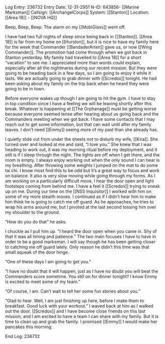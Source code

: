Log Entry: 236732
Entry Date: 12-31-2951
N-ID: 643856- [[Marine Marksman]]
Callsign: [[ArchangelCorps]]
System: [[Stanton]]
Location: [[Area 18]] - [[NOVA HQ]]  

Beep, Beep, Beep. The alarm on my [[MobiGlass]] went off.  

I have had two full nights of sleep since being back in [[Stanton]]. [[Area 18]] is far from my home on [[Hurston]], but it is nice to have my family here for the week that Commander [[BandaderArten]] gave us, or now [[Wing Commander]]. The promotion had come through when we got back in Stanton yesterday. My family had travelled to [[Area 18]] for a short “vacation” to see me. I appreciated more than words could explain, especially after all the nightmares during our recent mission. But they were going to be heading back in a few days, so I am going to enjoy it while it lasts. We are actually going to grab dinner with [[Scredox]] tonight. He had been asking about my family on the trip back when he heard they were going to be in town.  

Before everyone wakes up though I am going to hit the gym. I have to stay in top condition since I have a feeling we will be leaving shortly after this break. Whatever is happening at [[The Orphanage]] must be getting worse because everyone seemed tense after hearing about us going back and the Commanders meeting when we got back. I have some contacts that I may reach out to get some information, but that can wait until after my family leaves. I don’t need [[Emmy]] seeing more of my past than she already has.

I quietly slide out from under the sheets not to disturb my wife, [[Kira]]. She turned over and looked at me and said, “I love you.” She knew that I was heading to work out, it was my morning ritual before my deployment, and it still is if I sleep through the night. The lights are off when I get there, and the room is empty. I always enjoy working out when the only sound I can hear is my breathing. After throwing some weights I jumped on the mat to do some tai chi. I know most find this to be odd but it’s a great way to focus and work on balance. It also is very slow moving while going through my forms. As I am working on a particularly difficult move, I hear the door open and light footsteps coming from behind me. I have a feel it [[Scredox]] trying to sneak up on me. During our time on the [[NSS Inquisitor]] I worked with him on some of my more stealth moves. I continued as if I didn’t hear him to make him think he is going to catch me off guard. As he approaches, he tries to wrap his arms around me, but I pivoted at the last second tossing him over my shoulder to the ground.

“How do you do that” he asks.

I chuckle as I pull him up. “I heard the door open when you came in. Shy of that it was all timing and patience.” The two main focuses I have to have in order to be a good marksman. I will say though he has been getting closer to catching me off guard lately. Only reason he didn’t this time was that small squeak of the door hinge.

“One of these days I am going to get you.”

“I have no doubt that it will happen, just as I have no doubt you will beat the Commanders score sometime. You still on for dinner tonight? I know Emmy is excited to meet some of my team.”

“Of course, I am. Can’t wait to tell her some fun stories about you.”

“Glad to hear. Well, I am just finishing up here, before I make them to breakfast. Good luck with your workout.” I waved back at him as I walked out the door. [[Scredox]] and I have become close friends on this last mission, and I am excited to have a team I can share with my family. But it is time to clean up and grab the family. I promised [[Emmy]] I would make her pancakes this morning.

  
End Log: 236732